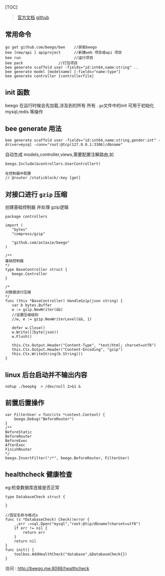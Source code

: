 
[TOC]


> [官方文档](https://beego.me/docs/quickstart/)
> [github]()

## 常用命令
```
go get github.com/beego/bee    //获取beego
bee [new/api ] apiproject      //新建web 项目或api 项目
bee run                        //运行项目
bee pack                //打包项目
bee generate scaffold user -fields="id:int64,name:string" ..
bee generate model [modelname] [-fields="name:type"]
bee generate controller [controllerfile]
```

## init 函数
beego 在运行时候会先加载,涉及到的所有 所有 `.go`文件中的init
可用于初始化 mysql,redis 等操作
## bee generate  用法
```
bee generate scaffold user -fields="id:int64,name:string,gender:int" -driver=mysql -conn="root:@tcp(127.0.0.1:3306)/dbname"
```
自动生成 models,controller,views,需要配置注解路由,如
```
beego.Include(&controllers.UserControllert)

在控制器中配置
// @router /staticblock/:key [get]
```


## 对接口进行 `gzip` 压缩
 创建基础控制器  并处理 gzip逻辑
 ```
 package controllers

import (
	"bytes"
	"compress/gzip"

	"github.com/astaxie/beego"
)

/**
基础控制器
*/
type BaseController struct {
	beego.Controller
}

/*
对数据进行压缩
*/
func (this *BaseController) HandleGzip(json string) {
	var b bytes.Buffer
	w := gzip.NewWriter(&b)
    //设置压缩级别
    //w, e := gzip.NewWriterLevel(&b, 1)
    
	defer w.Close()
	w.Write([]byte(json))
	w.Flush()

	this.Ctx.Output.Header("Content-Type", "text/html; charset=utf8")
	this.Ctx.Output.Header("Content-Encoding", "gzip")
	this.Ctx.WriteString(b.String())
}
```
## linux 后台启动并不输出内容
`nohup ./beepkg  > /dev/null 2>&1 &`

## 前置后置操作

```
var FilterUser = func(ctx *context.Context) {
	beego.Debug("BeforeRouter")
}
/**
BeforeStatic
BeforeRouter
BeforeExec
AfterExec
FinishRouter
*/
beego.InsertFilter("/*", beego.BeforeRouter, FilterUser)
```
## healthcheck 健康检查
eg:检查数据库连接是否正常
```
type DatabaseCheck struct {

}

//固定名称与格式a
func (s *DatabaseCheck) Check()error {
	_,err :=sql.Open("mysql","root:@tcp/dbname?charset=utf8")
	if err != nil {
		return err
	}
	return nil
}
func init() {
	toolbox.AddHealthCheck("database",&DatabaseCheck{})
}
```
访问 : http://beego.me:8088/healthcheck










